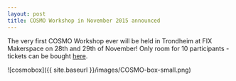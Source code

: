 ```yaml
---
layout: post
title: COSMO Workshop in November 2015 announced
---
```

The very first COSMO Workshop ever will be held in Trondheim at FIX Makerspace on 28th and 29th of November! Only room for 10 participants - tickets can be bought [here](https://mft.hoopla.no/sales/1246830531/).

![cosmobox]({{ site.baseurl }}/images/COSMO-box-small.png)
